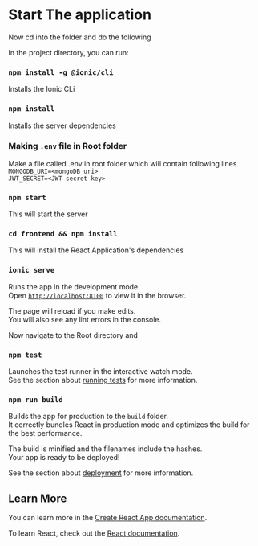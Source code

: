 # Start The application

Now cd into the folder and do the following

In the project directory, you can run:
### `npm install -g @ionic/cli`
Installs the Ionic CLi

### `npm install` 

Installs the server dependencies

### Making `.env` file in Root folder

Make a file called .env in root folder which will contain following lines <br/>
`MONGODB_URI=<mongoDB uri>` <br/>
`JWT_SECRET=<JWT secret key>`

### `npm start`

This will start the server

### `cd frontend && npm install`

This will install the React Application's dependencies

### `ionic serve`

Runs the app in the development mode.<br />
Open [`http://localhost:8100`](http://localhost:8100) to view it in the browser.

The page will reload if you make edits.<br />
You will also see any lint errors in the console.

Now navigate to the Root directory and 

### `npm test`

Launches the test runner in the interactive watch mode.<br />
See the section about [running tests](https://facebook.github.io/create-react-app/docs/running-tests) for more information.

### `npm run build`

Builds the app for production to the `build` folder.<br />
It correctly bundles React in production mode and optimizes the build for the best performance.

The build is minified and the filenames include the hashes.<br />
Your app is ready to be deployed!

See the section about [deployment](https://facebook.github.io/create-react-app/docs/deployment) for more information.

## Learn More

You can learn more in the [Create React App documentation](https://facebook.github.io/create-react-app/docs/getting-started).

To learn React, check out the [React documentation](https://reactjs.org/).
